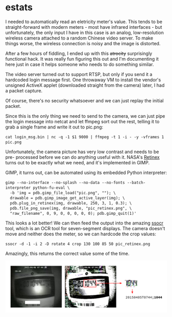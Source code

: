 # estats

I needed to automatically read an eletricity meter's value. This tends to
be straight-forward with modern meters - most have infrared interfaces - but
unfortunately, the only input I have in this case is an analog, low-resolution 
wireless camera attached to a random Chinese video server. To make things worse,
the wireless connection is noisy and the image is distorted.

After a few hours of fiddling, I ended up with this ~~atrocity~~ surprisingly 
functional hack. It was really fun figuring this out and I'm documenting it here 
just in case it helps someone who needs to do something similar.

The video server turned out to support RTSP, but only if you send it a hardcoded
login message first. One throwaway VM to install the vendor's unsigned
ActiveX applet (downloaded straight from the camera) later, I had a packet capture.

Of course, there's no security whatsoever and we can just replay the initial packet.

Since this is the only thing we need to send to the camera, we can just pipe the
login message into netcat and let ffmpeg sort out the rest, telling it to grab a
single frame and write it out to pic.png:

    cat login_msg.bin | nc -q -1 $1 9000 | ffmpeg -t 1 -i - -y -vframes 1 pic.png

Unfortunately, the camera picture has very low contrast and needs to be pre-
processed before we can do anything useful with it. NASA's [Retinex](https://dragon.larc.nasa.gov/) 
turns out to be exactly what we need, and it's implemented in GIMP.

GIMP, it turns out, can be automated using its embedded Python interpreter:

    gimp --no-interface --no-splash --no-data --no-fonts --batch-interpreter python-fu-eval \
      -b 'img = pdb.gimp_file_load("pic.png", ""); \
      drawable = pdb.gimp_image_get_active_layer(img); \
      pdb.plug_in_retinex(img, drawable, 250, 3, 1, 0.3); \
      pdb.file_png_save(img, drawable, "pic_retinex.png", \
      "raw_filename", 0, 9, 0, 0, 0, 0, 0); pdb.gimp_quit(1)'

This looks a lot better! We can then feed the output into the amazing 
[ssocr](https://github.com/auerswal/ssocr) tool, which is an OCR tool for seven-segment displays. 
The camera doesn't move and neither does the meter, so we can hardcode the crop values:

    ssocr -d -1 -i 2 -D rotate 4 crop 130 100 85 50 pic_retinex.png

Amazingly, this returns the correct value some of the time.

![demo](demo.png)
